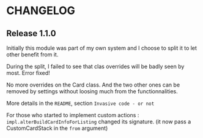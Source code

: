 # CHANGELOG

## Release 1.1.0

Initially this module was part of my own system and I choose to split it to let other benefit from it.

During the split, I failed to see that clas overrides will be badly seen by most. Error fixed!

No more overrides on the Card class. And the two other ones can be removed by settings without loosing much from the functionnalities.

More details in the `README`, section `Invasive code - or not`

For those who started to implement custom actions : `impl.alterBuildCardInfoForListing` changed its signature. (it now pass a CustomCardStack in the `from` argument)
